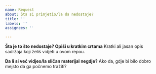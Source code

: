 ```yaml
---
name: Request
about: Šta si primjetio/la da nedostaje?
title: ''
labels: ''
assignees: ''

---
```


**Šta je to što nedostaje? Opiši u kratkim crtama**
Kratki ali jasan opis sadržaja koji želiš vidjeti u ovom repou.

**Da li si već vidjeo/la sličan materijal negdje?**
Ako da, gdje bi bilo dobro mejsto da ga počnemo tražiti?
